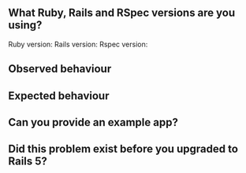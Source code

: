 <!--

Hi there! Here's a few pointers to help us help you with your issue as quickly
as possible.

We prefer that the RSpec Rails issue tracker be mainly used for bug reports.
Feature requests or general requests for help should go to our google group:
rspec@googlegroups.com. We use that as our primary location for higher level
RSpec discussions.

If you are filing a bug report, there's a few steps it'd be super if you could
follow. If you can't do all of these, don't worry, but if you can it'll help us
resolve your bug faster!

-->

## What Ruby, Rails and RSpec versions are you using?

Ruby version:
Rails version:
Rspec version:

<!--

You can run

```
bundle exec ruby --version
bundle exec rails --version
bundle exec rspec --version
```

-->

## Observed behaviour

<!--
please provide a concise description of the behaviour you are observing with
RSpec and Rails
-->

## Expected behaviour

<!--
Please provide a description of what you expect to be happening, and how that
differs from the current behaviour.
-->

## Can you provide an example app?

<!--
This step is probably the most important in allowing us to quickly debug
your issue, and we typically ask that you follow these steps:

1. `rails new` an app at the specific version of ruby and rails that you are
   using
2. commit that app, so that we have the rails skeleton in a separate commit
3. Make all the changes necessary (adding RSpec, models, specs, controllers,
   etc) to reproduce the issue. There should be a failing test or tests that you
   expect to pass. We'll run `bundle exec rspec`, but if you can provide a
   readme with more detailed instructions that'd be amazing :)
4. Commit
5. Provide a link to a github repo, a description of the app and what you're expecting here
-->


## Did this problem exist before you upgraded to Rails 5?

<!-- We're still tracking down a few edge cases since Rails 5 came out, so if
it's new for you since Rails 5, that'll help us find it faster -->
